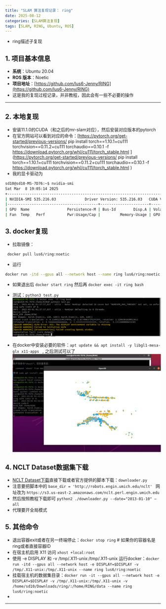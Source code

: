 ```yaml
---
title: "SLAM 算法复现记录： ring"
date: 2025-08-12 
categories: [SLAM算法复现]
tags: [SLAM, RING, Ubuntu, ROS]
---
```


- ring描述子复现

## 1. 项目基本信息

- **系统**：Ubuntu 20.04  
- **ROS 版本**：Noetic  
- **项目地址**：[https://github.com/lus6-Jenny/RING](https://github.com/lus6-Jenny/RING)  
- 这是我的复现过程记录，并非教程，因此会有一些不必要的操作
---

## 2. 本地复现

- 安装11.1.0的CUDA（和之后的mr-slam对应），然后安装对应版本的pytorch
- 在官方网站可以看到对应的命令：[https://pytorch.org/get-started/previous-versions/
pip install torch==1.10.1+cu111 torchvision==0.11.2+cu111 torchaudio==0.10.1 -f https://download.pytorch.org/whl/cu111/torch_stable.html
](https://pytorch.org/get-started/previous-versions/
pip install torch==1.10.1+cu111 torchvision==0.11.2+cu111 torchaudio==0.10.1 -f https://download.pytorch.org/whl/cu111/torch_stable.html
)
- 我的显卡驱动为

```bash
sd10@sd10-MS-7D76:~$ nvidia-smi
Sat Mar  8 19:05:14 2025       
+---------------------------------------------------------------------------------------+
| NVIDIA-SMI 535.216.03             Driver Version: 535.216.03   CUDA Version: 12.2     |
|-----------------------------------------+----------------------+----------------------+
| GPU  Name                 Persistence-M | Bus-Id        Disp.A | Volatile Uncorr. ECC |
| Fan  Temp   Perf          Pwr:Usage/Cap |         Memory-Usage | GPU-Util  Compute M. |

```
## 3. docker复现

- 拉取镜像：
 ```bash
  docker pull lus6/ring:noetic
```
- 运行
```bash
docker run -itd --gpus all --network host --name ring lus6/ring:noetic
```
- 如果退出后 `docker start ring` 然后再 `docker exec -it ring bash`
- 测试：`python3 test.py`
  ![输出](/assets/images/ring_image1.png)

- 在docker中安装必要的软件：`apt update && apt install -y libgl1-mesa-glx x11-apps `  , 之后测试可以了
![成功图片](/assets/images/ring_image2.png)

## 4. NCLT Dataset数据集下载
- [NCLT Dataset下载](http://robots.engin.umich.edu/nclt/)直接下载或者官方提供的脚本下载：`downloader.py`
- 注意要把脚本中的 `base_dir = 'http://robots.engin.umich.edu/nclt' ` 网址改为 `https://s3.us-east-2.amazonaws.com/nclt.perl.engin.umich.edu`
- 然后按照教程下载即可 `python2 ./downloader.py --date="2013-01-10" –all`
- 代理要开全局模式


## 5. 其他命令
- 退出容器exit或者在另一终端停止：`docker stop ring`  # 如果你的容器名是 ring或者直接容器ID
- 在宿主机启用 X11 访问   `xhost +local:root`
- 使用 -e DISPLAY 和 -v /tmp/.X11-unix:/tmp/.X11-unix 运行docker：`docker run -itd --gpus all --network host -e DISPLAY=$DISPLAY -v /tmp/.X11-unix:/tmp/.X11-unix --name ring lus6/ring:noetic`
- 挂载宿主机的数据集目录：`docker run -it --gpus all --network host -e DISPLAY=$DISPLAY -v /tmp/.X11-unix:/tmp/.X11-unix -v /home/sd10/Downloads/ring/:/home/RING/data --name ring lus6/ring:noetic`
- 


---
